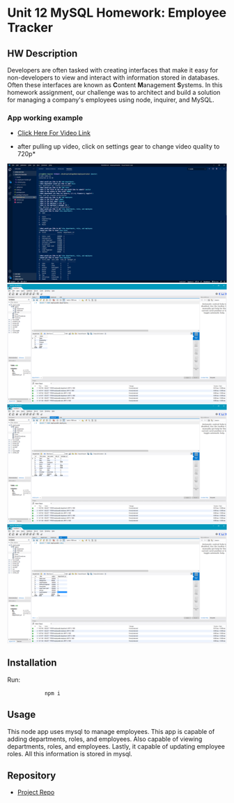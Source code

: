 # Unit 12 MySQL Homework: Employee Tracker

## HW Description

Developers are often tasked with creating interfaces that make it easy for non-developers to view and interact with information stored in databases. Often these interfaces are known as **C**ontent **M**anagement **S**ystems. In this homework assignment, our challenge was to architect and build a solution for managing a company's employees using node, inquirer, and MySQL.

### App working example


- [Click Here For Video Link](https://drive.google.com/file/d/1C4l3_UBrLdsrwCubU_5gwEsvttALegI5/view)
* after pulling up video, click on settings gear to change video quality to 720p*

![Photo1](photos/employeetrackerpic1.png)
![Photo2](photos/employeetrackerpic2.png)
![Photo3](photos/employeetrackerpic3.png)
![Photo4](photos/employeetrackerpic4.png)

## Installation
Run:

                npm i

## Usage

This node app uses mysql to manage employees. This app is capable of adding departments, roles, and employees. Also capable of viewing departments, roles, and employees. Lastly, it capable of updating employee roles. All this information is stored in mysql. 


## Repository

- [Project Repo](https://github.com/alixwawa/employeetracker)
